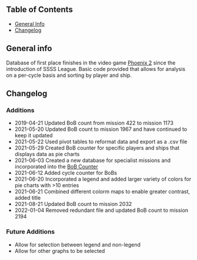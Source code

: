 ## Table of Contents
- [General Info](https://github.com/TheUltimatePhase/BoB-Database#general-info)
- [Changelog](https://github.com/TheUltimatePhase/BoB-Database#changelog)

## General info
Database of first place finishes in the video game [Phoenix 2](https://firigames.com/phoenix2) since the introduction of SSSS League. Basic code provided that allows for analysis on a per-cycle basis and sorting by player and ship. 

## Changelog
### Additions
- 2019-04-21 Updated BoB count from mission 422 to mission 1173
- 2021-05-20 Updated BoB count to mission 1967 and have continued to keep it updated
- 2021-05-22 Used pivot tables to reformat data and export as a .csv file
- 2021-05-29 Created BoB counter for specific players and ships that displays data as pie charts
- 2021-06-03 Created a new database for specialist missions and incorporated into the [BoB Counter](specificCounterBoB.py)
- 2021-06-12 Added cycle counter for BoBs
- 2021-06-20 Incorporated a legend and added larger variety of colors for pie charts with >10 entries
- 2021-06-21 Combined different colorm maps to enable greater contrast, added title
- 2021-08-21 Updated BoB count to mission 2032
- 2022-01-04 Removed redundant file and updated BoB count to mission 2194
### Future Additions
- Allow for selection between legend and non-legend
- Allow for other graphs to be selected 